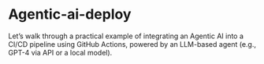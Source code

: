 # Agentic-ai-deploy
 Let’s walk through a practical example of integrating an Agentic AI into a CI/CD pipeline using GitHub Actions, powered by an LLM-based agent (e.g., GPT-4 via API or a local model).
